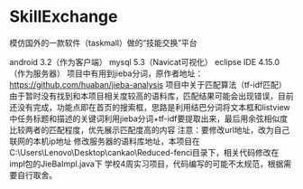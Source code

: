 # SkillExchange
模仿国外的一款软件（taskmall）做的“技能交换”平台


android 3.2（作为客户端）
mysql 5.3（Navicat可视化） 
eclipse IDE 4.15.0（作为服务器）
项目中有用到jieba分词，原作者地址：https://github.com/huaban/jieba-analysis
项目中关于匹配算法（tf-idf匹配）由于暂时没有找到和本项目相关度较高的语料库，匹配结果可能会出现错误，目前还没有完成，功能点即在首页的搜索框，思路是利用结巴分词将文本框和listview中任务标题和描述的关键词利用jieba分词+tf-idf要提取出来，最后用余弦相似度比较两者的匹配程度，优先展示匹配度高的内容
注意：要修改url地址，改为自己联网的本机ip地址
          修改服务器的语料库地址，本项目在C:\Users\Lenovo\Desktop\cankao\Reduced-fenci目录下，相关代码修改在impl包的JieBaImpl.java下
          学校4周实习项目，代码编写的可能不太规范，根据需要自行取舍。
	


